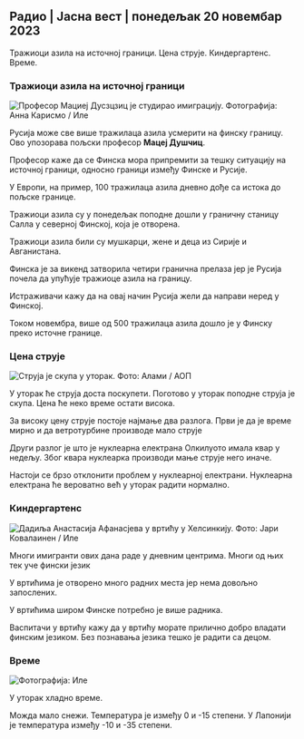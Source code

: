 ## Радио \| Јасна вест \| понедељак 20 новембар 2023

Тражиоци азила на источној граници. Цена струје. Киндергартенс. Време.

### Тражиоци азила на источној граници

![Професор Мациеј Дусзцзиц је студирао имиграцију. Фотографија: Анна Карисмо / Иле](хттпс://имагес.цдн.иле.фи/имаге/уплоад/ц_цроп,х_2268,в_4028,к_0,и_0/ар_1.7777777777777777,ц_филл,г_фацес,х_675/вд_к_ауто:ецо/ф_ауто/фл_лосси/в1700423531/39-1203119655а67178е33б)

Русија може све више тражилаца азила усмерити на финску границу. Ово упозорава пољски професор **Мацеј Душчиц**.

Професор каже да се Финска мора припремити за тешку ситуацију на источној граници, односно граници између Финске и Русије.

У Европи, на пример, 100 тражилаца азила дневно дође са истока до пољске границе.

Тражиоци азила су у понедељак поподне дошли у граничну станицу Салла у северној Финској, која је отворена.

Тражиоци азила били су мушкарци, жене и деца из Сирије и Авганистана.

Финска је за викенд затворила четири гранична прелаза јер је Русија почела да упућује тражиоце азила на границу.

Истраживачи кажу да на овај начин Русија жели да направи неред у Финској.

Током новембра, више од 500 тражилаца азила дошло је у Финску преко источне границе.

### Цена струје

![Струја је скупа у уторак. Фото: Алами / АОП](хттпс://имагес.цдн.иле.фи/имаге/уплоад/ц_цроп,х_3375,в_6000,к_0,и_467/ар_1.7777777777777777,ц_филл,г_фацес,х_675/вд_1_200/вд_:ецо/ф_ауто/фл_лосси/в1691842960/39-106121063ц8ф48238бцф)

У уторак ће струја доста поскупети. Поготово у уторак поподне струја је скупа. Цена ће неко време остати висока.

За високу цену струје постоје најмање два разлога. Први је да је време мирно и да ветротурбине производе мало струје

Други разлог је што је нуклеарна електрана Олкилуото имала квар у недељу. Због квара нуклеарка производи мање струје него иначе.

Настоји се брзо отклонити проблем у нуклеарној електрани. Нуклеарна електрана ће вероватно већ у уторак радити нормално.

### Киндергартенс

![Дадиља Анастасија Афанасјева у вртићу у Хелсинкију. Фото: Јари Ковалаинен / Иле](хттпс://имагес.цдн.иле.фи/имаге/уплоад/ц_цроп,х_3375,в_6000,к_0,и_134/ар_1.7777777777777777,ц_филл,г_фацес,х_1675,х_пр_675к_ауто:ецо/ф_ауто/фл_лосси/в1700133967/39-12015336555ф596ца4еб)

Многи имигранти ових дана раде у дневним центрима. Многи од њих тек уче фински језик

У вртићима је отворено много радних места јер нема довољно запослених.

У вртићима широм Финске потребно је више радника.

Васпитачи у вртићу кажу да у вртићу морате прилично добро владати финским језиком. Без познавања језика тешко је радити са децом.

### Време

![ Фотографија: Иле](хттпс://имагес.цдн.иле.фи/имаге/уплоад/ц_цроп,х_1080,в_1919,к_0,и_0/ар_1.7777777777777777,ц_филл,г_фацес,х_675,0/д_12_12:ецо/ф_ауто/фл_лосси/в1700492173/39-1203681655б7364е6ц83)

У уторак хладно време.

Можда мало снежи. Температура је између 0 и -15 степени. У Лапонији је температура између -10 и -35 степени.